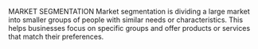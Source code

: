MARKET SEGMENTATION 
Market segmentation is dividing a large market into smaller groups of people with similar needs or characteristics. This helps businesses focus on specific groups and offer products or services that match their preferences.
